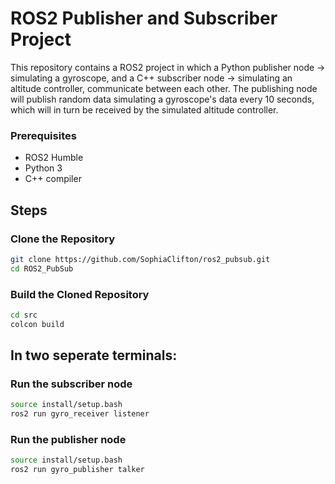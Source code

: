 # ROS2 Publisher and Subscriber Project

This repository contains a ROS2 project in which a Python publisher node -> simulating a gyroscope, and a C++ subscriber node -> simulating an altitude controller, communicate between each other. The publishing node will publish random data simulating a gyroscope's data every 10 seconds, which will in turn be received by the simulated altitude controller.

### Prerequisites
- ROS2 Humble 
- Python 3
- C++ compiler

## Steps
### Clone the Repository
```bash
git clone https://github.com/SophiaClifton/ros2_pubsub.git
cd ROS2_PubSub
```
### Build the Cloned Repository
```bash
cd src
colcon build
```
## In two seperate terminals: 
### Run the subscriber node
```bash
source install/setup.bash
ros2 run gyro_receiver listener
```
### Run the publisher node
```bash
source install/setup.bash
ros2 run gyro_publisher talker
```
